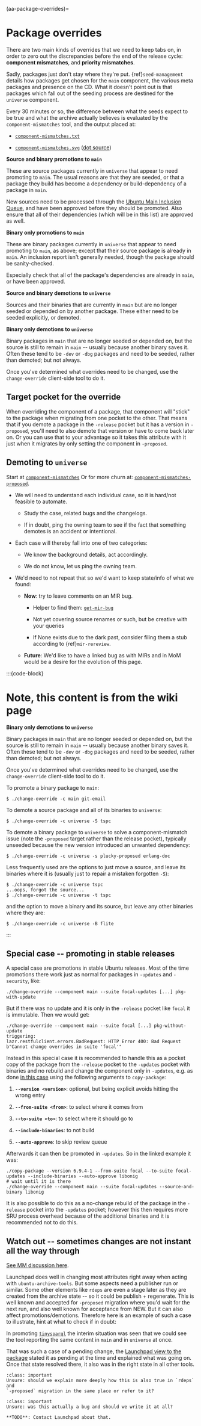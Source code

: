(aa-package-overrides)=
# Package overrides

There are two main kinds of overrides that we need to keep tabs on, in order to
zero out the discrepancies before the end of the release cycle:
**component mismatches**, and **priority mismatches**.

Sadly, packages just don't stay where they're put. {ref}`seed-management`
details how packages get chosen for the `main` component, the various meta
packages and presence on the CD. What it doesn't point out is that packages
which fall out of the seeding process are destined for the `universe` component.
 
Every 30 minutes or so, the difference between what the seeds expect to be true
and what the archive actually believes is evaluated by the
`component-mismatches` tool, and the output placed at:

* [`component-mismatches.txt`](https://ubuntu-archive-team.ubuntu.com/component-mismatches.txt)

* [`component-mismatches.svg`](https://ubuntu-archive-team.ubuntu.com/component-mismatches.svg)
  ([dot source](https://ubuntu-archive-team.ubuntu.com/component-mismatches.dot))

**Source and binary promotions to `main`**

These are source packages currently in `universe` that appear to need promoting
to `main`. The usual reasons are that they are seeded, or that a package they
build has become a dependency or build-dependency of a package in `main`.

New sources need to be processed through the
[Ubuntu Main Inclusion Queue](https://wiki.ubuntu.com/UbuntuMainInclusionQueue),
and have been approved before they should be promoted. Also ensure that all of
their dependencies (which will be in this list) are approved as well.

**Binary only promotions to `main`**

These are binary packages currently in `universe` that appear to need promoting
to `main`, as above; except that their source package is already in `main`. An
inclusion report isn't generally needed, though the package should be
sanity-checked.

Especially check that all of the package's dependencies are already in `main`,
or have been approved.

**Source and binary demotions to `universe`**

Sources and their binaries that are currently in `main` but are no longer
seeded or depended on by another package. These either need to be seeded
explicitly, or demoted.

**Binary only demotions to `universe`**

Binary packages in `main` that are no longer seeded or depended on, but the
source is still to remain in `main` -- usually because another binary saves it.
Often these tend to be `-dev` or `-dbg` packages and need to be seeded, rather
than demoted; but not always.

Once you've determined what overrides need to be changed, use the
`change-override` client-side tool to do it.

## Target pocket for the override 

When overriding the component of a package, that component will "stick" to the
package when migrating from one pocket to the other. That means that if you
demote a package in the `-release` pocket but it has a version in `-proposed`,
you'll need to also demote that version or have to come back later on. Or you
can use that to your advantage so it takes this attribute with it just when it
migrates by only setting the component in `-proposed`.


## Demoting to `universe` 

Start at
[`component-mismatches`](https://ubuntu-archive-team.ubuntu.com/component-mismatches.html)
Or for more churn at: [`component-mismatches-proposed`](https://ubuntu-archive-team.ubuntu.com/component-mismatches-proposed.html).

* We will need to understand each individual case, so it is hard/not feasible
  to automate.

  * Study the case, related bugs and the changelogs.

  * If in doubt, ping the owning team to see if the fact that something demotes
    is an accident or intentional.

* Each case will thereby fall into one of two categories:

  * We know the background details, act accordingly.

  * We do not know, let us ping the owning team.

* We'd need to not repeat that so we'd want to keep state/info of what we found:

  * **Now**: try to leave comments on an MIR bug.

    * Helper to find them:
      [`get-mir-bug`](https://git.launchpad.net/~ubuntu-server/+git/ubuntu-helpers/tree/cpaelzer/get-mir-bug)

    * Not yet covering source renames or such, but be creative with your queries

    * If None exists due to the dark past, consider filing them a stub according
      to {ref}`mir-rereview`.

  * **Future**: We'd like to have a linked bug as with MIRs and in MoM would be
    a desire for the evolution of this page.

:::{code-block}
# Note, this content is from the wiki page

**Binary only demotions to `universe`**

Binary packages in `main` that are no longer seeded or depended on, but the
source is still to remain in `main` -- usually because another binary saves it.
Often these tend to be `-dev` or `-dbg` packages and need to be seeded, rather
than demoted; but not always.

Once you've determined what overrides need to be changed, use the
`change-override` client-side tool to do it.

To promote a binary package to `main`:

```none
$ ./change-override -c main git-email
```

To demote a source package and all of its binaries to `universe`:
```
$ ./change-override -c universe -S tspc
```

To demote a binary package to `universe` to solve a component-mismatch issue
(note the `-proposed` target rather than the release pocket), typically unseeded
because the new version introduced an unwanted dependency:

```none
$ ./change-override -c universe -s plucky-proposed erlang-doc
```

Less frequently used are the options to just move a source, and leave its
binaries where it is (usually just to repair a mistaken forgotten `-S`):

```none
$ ./change-override -c universe tspc
...oops, forgot the source...
$ ./change-override -c universe -t tspc
```

and the option to move a binary and its source, but leave any other binaries
where they are:

```none
$ ./change-override -c universe -B flite
```
:::


## Special case -- promoting in stable releases

A special case are promotions in stable Ubuntu releases. Most of the time
promotions there work just as normal for packages in `-updates` and `-security`,
like:

```none
./change-override --component main --suite focal-updates [...] pkg-with-update
```

But if there was no update and it is only in the `-release` pocket like `focal`
it is immutable. Then we would get:

```none
./change-override --component main --suite focal [...] pkg-without-update
triggering:
lazr.restfulclient.errors.BadRequest: HTTP Error 400: Bad Request
b"Cannot change overrides in suite 'focal'"
```

Instead in this special case it is recommended to handle this as a pocket copy
of the package from the `-release` pocket to the `-updates` pocket with
binaries and no rebuild and change the component only in `-updates`, e.g. as
done [in this case](https://bugs.launchpad.net/ubuntu/+source/mdevctl/+bug/1889248)
using the following arguments to `copy-package`: 

1. **`--version <version>`**: optional, but being explicit avoids hitting the
   wrong entry

1. **`--from-suite <from>`**: to select where it comes from

1. **`--to-suite <to>`**: to select where it should go to

1. **`--include-binaries`**: to not build

1. **`--auto-approve`**: to skip review queue

Afterwards it can then be promoted in `-updates`. So in the linked example it
was:

```none
./copy-package --version 6.9.4-1 --from-suite focal --to-suite focal-updates --include-binaries --auto-approve libonig
# wait until it is there
./change-override --component main --suite focal-updates --source-and-binary libonig
```

It is also possible to do this as a no-change rebuild of the package in the
`-release` pocket into the `-updates` pocket; however this then requires more
SRU process overhead because of the additional binaries and it is recommended
not to do this.


## Watch out -- sometimes changes are not instant all the way through

[See MM discussion here](https://chat.canonical.com/canonical/pl/47hr8y3xp3bu9fno5a87x7w1ma).

Launchpad does well in changing most attributes right away when acting with
`ubuntu-archive-tools`. But some aspects need a publisher run or similar. Some
other elements like `rdeps` are even a stage later as they are created from the
archive state -- so it could be publish + regenerate. This is well known and
accepted for `-proposed` migration where you'd wait for the next run, and also
well known for acceptance from NEW. But it can also affect promotions/demotions.
Therefore here is an example of such a case to illustrate, hint at what to
check if in doubt:

In promoting
[`tinysparql`](https://bugs.launchpad.net/ubuntu/+source/tinysparql/+bug/2099086/comments/7)
the interim situation was seen that we could see the tool reporting the same
content in `main` and in `universe` at once.

That was such a case of a pending change, the
[Launchpad view to the package](https://launchpad.net/ubuntu/plucky/amd64/tinysparql)
stated it as pending at the time and explained what was going on. Once that
state resolved there, it also was in the right state in all other tools.

```{admonition} Question
:class: important
Unsure: should we explain more deeply how this is also true in `rdeps` and
`-proposed` migration in the same place or refer to it?
```

```{admonition} Question
:class: important
Unsure: was this actually a bug and should we write it at all?

**TODO**: Contact Launchpad about that.
```
